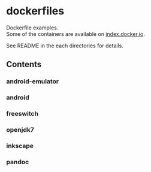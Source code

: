 dockerfiles
===========

Dockerfile examples.  
Some of the containers are available on [index.docker.io](https://index.docker.io/u/ksoichiro/).

See README in the each directories for details.

## Contents

### android-emulator

### android

### freeswitch

### openjdk7

### inkscape

### pandoc
